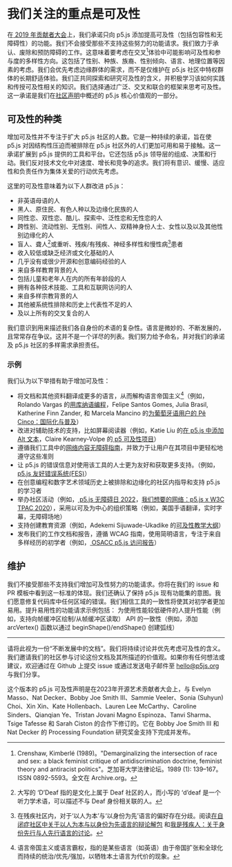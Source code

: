 <!-- 我们对可及性的承诺对贡献者和库的用户意味着什么。 -->

# 我们关注的重点是可及性

在[ 2019 年贡献者大会](https://p5js.org/community/contributors-conference-2019.html)上，我们承诺只向 p5.js 添加提高可及性（包括包容性和无障碍性）的功能。我们不会接受那些不支持这些努力的功能请求。我们致力于承认、废除和预防障碍的工作。这意味着要考虑在交叉[^1]体验中可能影响可及性和参与度的多样性方向。这包括了性别、种族、族裔、性别倾向、语言、地理位置等因素的考虑。我们会优先考虑边缘群体的需求，而不是仅维护在 p5.js 社区中特权群体的长期舒适体验。我们正共同探索和研究可及性的含义，并积极学习该如何实践和传授可及性相关的知识。我们选择通过广泛、交叉和联合的框架来思考可及性。这一承诺是我们在[社区声明](https://p5js.org/community/)中概述的 p5.js 核心价值观的一部分。

## 可及性的种类

增加可及性并不专注于扩大 p5.js 社区的人数。它是一种持续的承诺，旨在使 p5.js 对因结构性压迫而被排除在 p5.js 社区外的人们更加可用和易于接触。这一承诺扩展到 p5.js 提供的工具和平台。它还包括 p5.js 领导层的组成、决策和行动。我们反对技术文化中对速度、增长和竞争的追求。我们将有意识、缓慢、适应性和负责任作为集体关爱的行动优先考虑。

这里的可及性意味着为以下人群改进 p5.js：

- 非英语母语的人
- 黑人、原住民、有色人种以及边缘化民族的人
- 同性恋、双性恋、酷儿、探索中、泛性恋和无性恋的人
- 跨性别、流动性别、无性别、间性人、双精神身份人士、女性以及以及其他性别边缘化的人
- 盲人、聋人[^2]或重听、残疾/有残疾、神经多样性和慢性病[^3]患者
- 收入较低或缺乏经济或文化基础的人
- 几乎没有或很少开源和创意编码经验的人
- 来自多样教育背景的人
- 包括儿童和老年人在内的所有年龄段的人
- 拥有各种技术技能、工具和互联网访问的人
- 来自多样宗教背景的人
- 其他被系统性排除和历史上代表性不足的人
- 及以上所有的交叉复合的人

我们意识到用来描述我们各自身份的术语的复杂性。语言是微妙的、不断发展的，且常常存在争议。这并不是一个详尽的列表。我们努力给予命名，并对我们的承诺及 p5.js 社区的多样需求承担责任。


### 示例
我们认为以下举措有助于增加可及性：

- 将文档和其他资料翻译成更多的语言，从而解构语言帝国主义[^4]（例如，Rolando Vargas 的[用库纳语编程](https://medium.com/@ProcessingOrg/culture-as-translation-processing-in-kuna-language-with-rolando-vargas-and-edinson-izquierdo-8079f14851f7)，Felipe Santos Gomes, Julia Brasil, Katherine Finn Zander, 和 Marcela Mancino 的[为葡萄牙语用户的 Pê Cinco：国际化与普及](https://medium.com/processing-foundation/translating-p5-js-into-portuguese-for-the-brazilian-community-14b969e77ab1)）
- 改进对辅助技术的支持，比如屏幕阅读器（例如，Katie Liu 的[在 p5.js 中添加 Alt 文本](https://medium.com/processing-foundation/adding-alt-text-e2c7684e44f8)，Claire Kearney-Volpe 的[ p5 可及性项目](https://medium.com/processing-foundation/p5-accessibility-115d84535fa8)）
- 遵循我们工具中的[网络内容无障碍指南](https://www.w3.org/TR/WCAG21/)，并致力于让用户在其项目中更轻松地遵守这些准则
- 让 p5.js 的错误信息对使用该工具的人士更为友好和获取更多支持。（例如，[ p5.js 友好错误系统(FES)](https://github.com/processing/p5.js/blob/main/contributor_docs/friendly_error_system.md)）
- 在创意编程和数字艺术领域历史上被排除和边缘化的社区内指导和支持 p5.js 的学习者
- 举办社区活动（例如，[ p5.js 无障碍日 2022](https://p5js.org/community/p5js-access-day-2022.html)，[我们想要的网络：p5.js x W3C TPAC 2020](https://medium.com/processing-foundation/p5-js-x-w3c-tpac-bee4c621a053)），采用以可及为中心的组织策略（例如，美国手语翻译，实时字幕，无障碍场地）
- 支持创建教育资源（例如，Adekemi Sijuwade-Ukadike 的[可及性教学大纲](http://a11ysyllabus.site/)）
- 发布我们的工作文档和报告，遵循 WCAG 指南，使用简明语言，专注于来自多样经历的初学者（例如，[ OSACC p5.js 访问报告](https://github.com/processing/OSACC-p5.js-Access-Report)）



## 维护
我们不接受那些不支持我们增加可及性努力的功能请求。你将在我们的 issue 和 PR 模板中看到这一标准的体现。我们还确认了保持 p5.js 现有功能集的意图。我们愿意修复代码库中任何区域的错误。我们相信工具的一致性将使其对初学者更加易用。提升易用性的功能请求示例包括：
为使用性能较低硬件的人提升性能（例如，支持向帧缓冲区绘制/从帧缓冲区读取）
API 的一致性（例如，添加 arcVertex() 函数以通过 beginShape()/endShape() 创建弧线）

___

请将此视为一份“不断发展中的文档”。我们将持续讨论并优先考虑可及性的含义。我们邀请我们的社区参与讨论这份文档及其所描述的价值观。如果你有任何想法或建议，欢迎通过在 Github 上提交 issue 或通过发送电子邮件至 hello@p5js.org 与我们分享。

这个版本的 p5.js 可及性声明是在2023年开源艺术贡献者大会上，与 Evelyn Masso、Nat Decker、Bobby Joe Smith III、Sammie Veeler、Sonia (Suhyun) Choi、Xin Xin、Kate Hollenbach、Lauren Lee McCarthy、Caroline Sinders、Qianqian Ye、Tristan Jovani Magno Espinoza、Tanvi Sharma、Tsige Tafesse 和 Sarah Ciston 的合作下修订的。它在 Bobby Joe Smith III 和 Nat Decker 的 Processing Foundation 研究奖金支持下完成并发布。

[^1]: Crenshaw, Kimberlé (1989)。"Demarginalizing the intersection of race and sex: a black feminist critique of antidiscrimination doctrine, feminist theory and antiracist politics"。芝加哥大学法律论坛。1989 (1): 139–167。ISSN 0892-5593。全文在 Archive.org。
[^2]: 大写的 ‘D’Deaf 指的是文化上属于 Deaf 社区的人，而小写的 ‘d’deaf 是一个听力学术语，可以描述不与 Deaf 身份相关联的人。
[^3]: 在残疾社区内，对于‘以人为本’与‘以身份为先’语言的偏好存在分歧。阅读[在自闭症社区中关于以人为本与以身份为先语言的辩论解包](https://news.northeastern.edu/2018/07/12/unpacking-the-debate-over-person-first-vs-identity-first-language-in-the-autism-community/) 和[我是残疾人：关于身份先行与人先行语言的讨论](https://thebodyisnotanapology.com/magazine/i-am-disabled-on-identity-first-versus-people-first-language/)。
[^4]: 语言帝国主义或语言霸权，指的是某些语言（如英语）由于帝国扩张和全球化而持续的统治/优先/强加，以牺牲本土语言为代价的现象。
